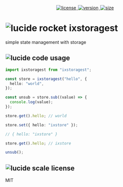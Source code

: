 <p align="center">
  <a title="license" href="https://github.com/flamrdevs/ixstoragest/blob/main/LICENSE">
    <picture>
      <source media="(prefers-color-scheme: dark)" srcset="https://none.deno.dev/npm/l?t=dark&n=ixstoragest">
      <img alt="license" src="https://none.deno.dev/npm/l?t=light&n=ixstoragest" hspace="1">
    </picture>
  </a>
  <a title="version" href="https://www.npmjs.com/package/ixstoragest">
    <picture>
      <source media="(prefers-color-scheme: dark)" srcset="https://none.deno.dev/npm/v?t=dark&n=ixstoragest">
      <img alt="version" src="https://none.deno.dev/npm/v?t=light&n=ixstoragest" hspace="1">
    </picture>
  </a>
  <a title="size" href="https://bundlejs.com/?q=ixstoragest">
    <picture>
      <source media="(prefers-color-scheme: dark)" srcset="https://none.deno.dev/bundlejs/mz?t=dark&n=ixstoragest">
      <img alt="size" src="https://none.deno.dev/bundlejs/mz?t=light&n=ixstoragest" hspace="1">
    </picture>
  </a>
</p>

<h1 id="ixstoragest">
  <picture>
    <source media="(prefers-color-scheme: dark)" srcset="https://none.deno.dev/ui/icon/lucide?t=dark&i=rocket">
    <img alt="lucide rocket" src="https://none.deno.dev/ui/icon/lucide?t=light&i=rocket" hspace="1">
  </picture>
  <span>
    ixstoragest
  </span>
</h1>

simple state management with storage

<h2 id="usage">
  <picture>
    <source media="(prefers-color-scheme: dark)" srcset="https://none.deno.dev/ui/icon/lucide?t=dark&i=code">
    <img alt="lucide code" src="https://none.deno.dev/ui/icon/lucide?t=light&i=code" hspace="1">
  </picture>
  <span>
    usage
  </span>
</h2>

```ts
import ixstoragest from "ixstoragest";

const store = ixstoragest("hello", {
  hello: "world",
});

const unsub = store.sub((value) => {
  console.log(value);
});

store.get().hello; // world

store.set({ hello: "ixstore" });

// { hello: "ixstore" }

store.get().hello; // ixstore

unsub();
```

<h2 id="license">
  <picture>
    <source media="(prefers-color-scheme: dark)" srcset="https://none.deno.dev/ui/icon/lucide?t=dark&i=scale">
    <img alt="lucide scale" src="https://none.deno.dev/ui/icon/lucide?t=light&i=scale" hspace="1">
  </picture>
  <span>
    license
  </span>
</h2>

MIT
